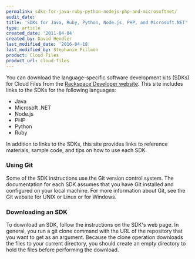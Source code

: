 ```yaml
---
permalink: sdks-for-java-ruby-python-nodejs-php-and-microsoftnet/
audit_date:
title: 'SDKs for Java, Ruby, Python, Node.js, PHP, and Microsoft.NET'
type: article
created_date: '2011-04-04'
created_by: David Hendler
last_modified_date: '2016-04-18'
last_modified_by: Stephanie Fillmon
product: Cloud Files
product_url: cloud-files
---
```


You can download the language-specific software development kits (SDKs)
for Cloud Files from the [Rackspace Developer website](http://developer.rackspace.com/#home-sdks). This site includes links to the SDKs for the following languages:

-   Java
-   Microsoft .NET
-   Node.js
-   PHP
-   Python
-   Ruby

In addition to links to the SDKs, this site provides links to reference
materials, sample code, and tips on how to use each SDK.

### Using Git

Some of the SDK instructions use the Git version control system. The
documentation for each SDK assumes that you have Git installed and
configured on your local machine. For more information about Git, see
the Git website for UNIX or Linux or for Windows.

### Downloading an SDK

To download an SDK, follow the instructions on the SDK's web page. In
general, you run a git clone command with the URL of the repository that
you want to get as an argument. Because the clone operation downloads
the files to your current directory, you should create an empty
directory to hold the files before performing the download.

